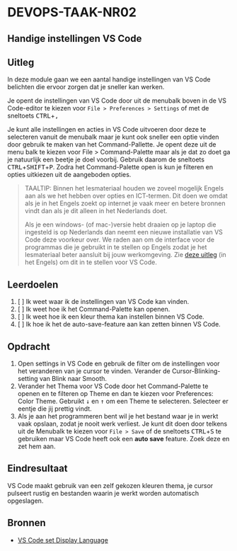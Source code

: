 # DEVOPS-TAAK-NR02

## Handige instellingen VS Code

## Uitleg

In deze module gaan we een aantal handige instellingen van VS Code belichten die ervoor zorgen dat je sneller kan werken.

Je opent de instellingen van VS Code door uit de menubalk boven in de VS Code-editor te kiezen voor `File > Preferences > Settings` of met de sneltoets <kbd>CTRL</kbd>+<kbd>,</kbd>

Je kunt alle instellingen en acties in VS Code uitvoeren door deze te selecteren vanuit de menubalk maar je kunt ook sneller een optie vinden door gebruik te maken van het Command-Pallette. Je opent deze uit de menu balk te kiezen voor File > Command-Palette maar als je dat zo doet ga je natuurlijk een beetje je doel voorbij. Gebruik daarom de sneltoets <kbd>CTRL</kbd>+<kbd>SHIFT</kbd>+<kbd>P</kbd>. Zodra het Command-Palette open is kun je filteren en opties uitkiezen uit de aangeboden opties.

> TAALTIP: Binnen het lesmateriaal houden we zoveel mogelijk Engels aan als we het hebben over opties en ICT-termen. Dit doen we omdat als je in het Engels zoekt op internet je vaak meer en betere bronnen vindt dan als je dit alleen in het Nederlands doet.
> 
> Als je een windows- (of mac-)versie hebt draaien op je laptop die ingesteld is op Nederlands dan neemt een nieuwe installatie van VS Code deze voorkeur over. We raden aan om de interface voor de programmas die je gebruikt in te stellen op Engels zodat je het lesmateriaal beter aansluit bij jouw werkomgeving. Zie [deze uitleg](https://code.visualstudio.com/docs/getstarted/locales) (in het Engels) om dit in te stellen voor VS Code.


## Leerdoelen

1. [ ] Ik weet waar ik de instellingen van VS Code kan vinden.
2. [ ] Ik weet hoe ik het Command-Palette kan openen.
3. [ ] Ik weet hoe ik een kleur thema kan instellen binnen VS Code.
4. [ ] Ik hoe ik het de auto-save-feature aan kan zetten binnen VS Code.

## Opdracht

1. Open settings in VS Code en gebruik de filter om de instellingen voor het veranderen van je cursor te vinden. Verander de Cursor-Blinking-setting van Blink naar Smooth.
2. Verander het Thema voor VS Code door het Command-Palette te openen en te filteren op Theme en dan te kiezen voor Preferences: Color Theme. Gebruikt <kbd>&darr;</kbd> en <kbd>&uarr;</kbd> om een Theme te selecteren. Selecteer er eentje die jij prettig vindt.
3. Als je aan het programmeren bent wil je het bestand waar je in werkt vaak opslaan, zodat je nooit werk verliest. Je kunt dit doen door telkens uit de Menubalk te kiezen voor `File > Save` of de sneltoets <kbd>CTRL</kbd>+<kbd>S</kbd> te gebruiken maar VS Code heeft ook een **auto save** feature. Zoek deze en zet hem aan.

## Eindresultaat

VS Code maakt gebruik van een zelf gekozen kleuren thema, je cursor pulseert rustig en bestanden waarin je werkt worden automatisch opgeslagen.

## Bronnen

* [VS Code set Display Language](https://code.visualstudio.com/docs/getstarted/locales)
